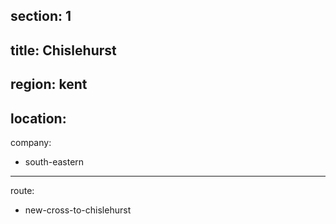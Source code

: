 section: 1
----
title: Chislehurst
----
region: kent
----
location: 
----
company:
- south-eastern
----
route:
- new-cross-to-chislehurst
